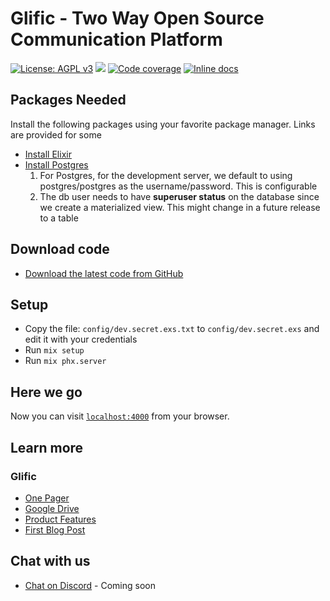 # Glific - Two Way Open Source Communication Platform

[![License: AGPL v3](https://img.shields.io/badge/License-AGPL%20v3-blue.svg)](https://www.gnu.org/licenses/agpl-3.0)
![](https://github.com/satendra-sr/elixir-ci/workflows/Continuous%20Integration/badge.svg)
[![Code coverage](https://img.shields.io/codecov/c/github/satendra-sr/elixir-ci/master.svg)](https://codecov.io/gh/satendra-sr/elixir-ci/branch/master)
[![Inline docs](http://inch-ci.org/github/satendra-sr/elixir-ci.svg?branch=master&style=flat)](http://inch-ci.org/github/satendra-sr/elixir-ci)

## Packages Needed

Install the following packages using your favorite package manager. Links are provided for some

  * [Install Elixir](https://elixir-lang.org/install.html#distributions)
  * [Install Postgres](https://www.postgresql.org/download/)
    1. For Postgres, for the development server, we default to using postgres/postgres as the username/password.
  This is configurable
    2. The db user needs to have **superuser status** on the database since we create a materialized view.
  This might change in a future release to a table

## Download code

  * [Download the latest code from GitHub](https://github.com/satendra-sr/elixir-ci)
    
## Setup
  * Copy the file: `config/dev.secret.exs.txt` to `config/dev.secret.exs` and edit it with your credentials
  * Run `mix setup`
  * Run `mix phx.server`

## Here we go

Now you can visit [`localhost:4000`](http://localhost:4000) from your browser.

## Learn more

### Glific
  * [One Pager](https://docs.google.com/document/d/1XYxNvIYzNyX2Ve99-HrmTC8utyBFaf_Y7NP1dFYxI9Q/edit?usp=sharing)
  * [Google Drive](https://drive.google.com/drive/folders/1aMQvS8xWRnIEtsIkRgLodhDAM-0hg0v1?usp=sharing)
  * [Product Features](https://docs.google.com/document/d/1uUWmvFkPXJ1xVMr2xaBYJztoItnqxBnfqABz5ad6Zl8/edit?usp=sharing)
  * [First Blog Post](https://chintugudiya.org/two-way-communication-project-kickoff/)

## Chat with us

  * [Chat on Discord](https://discord.gg/me6NCMu) - Coming soon
